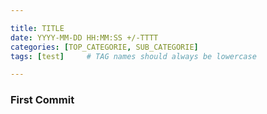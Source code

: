 ```yaml
---

title: TITLE
date: YYYY-MM-DD HH:MM:SS +/-TTTT
categories: [TOP_CATEGORIE, SUB_CATEGORIE]
tags: [test]     # TAG names should always be lowercase 

---
```


### First Commit
